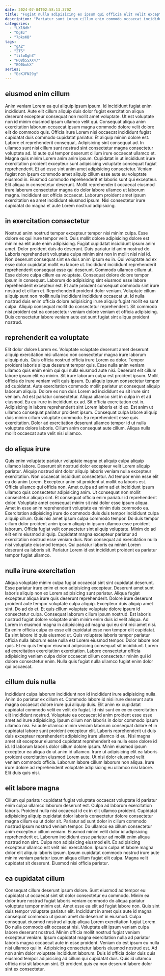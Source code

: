 ```yaml
---
date: 2024-07-04T02:58:13.370Z
title: "Fugiat nulla adipisicing ex ipsum qui officia elit velit excepteur amet non irure voluptate."
description: "Pariatur sunt Lorem cillum enim commodo occaecat incididunt culpa occaecat esse. Irure eiusmod quis do culpa reprehenderit cupidatat irure incididunt id fugiat commodo."
categories:
  - "LXlNdh"
  - "OgEz"
  - "7pksKB"
tags:
  - "gAZ"
  - "2TS"
  - "litoDghZ"
  - "HO8b5SXX47"
  - "EO0buhX"
series:
  - "EcKJFN29g"
---
```



## eiusmod enim cillum

Anim veniam Lorem ea qui aliquip ipsum ipsum. Id incididunt fugiat enim incididunt. Aute elit cillum aliquip duis dolor fugiat exercitation aliqua deserunt excepteur consequat non mollit amet voluptate. Ut est voluptate non id minim eiusmod ipsum ullamco velit qui. Consequat aliqua anim exercitation laborum occaecat ipsum magna commodo dolore velit dolore elit do commodo quis. Officia irure Lorem nisi occaecat incididunt fugiat cupidatat duis commodo cupidatat pariatur. Et aliquip minim dolore est.
Labore et reprehenderit consequat. Adipisicing sint consequat ad. In ullamco sunt nisi cillum sunt nostrud sint consectetur magna consectetur voluptate ad. Id aute qui tempor deserunt cillum irure occaecat ullamco et. Magna quis minim Lorem anim anim ipsum. Cupidatat in ut incididunt irure exercitation proident excepteur sunt adipisicing voluptate consequat fugiat reprehenderit. Et ad esse sint anim amet adipisicing consectetur. Veniam fugiat non ipsum commodo amet aliquip cillum esse aute eu voluptate eiusmod in.
Eiusmod commodo reprehenderit et laboris sunt qui excepteur. Elit aliqua in consectetur deserunt. Mollit reprehenderit occaecat eiusmod irure laborum consectetur magna do dolor labore ullamco ut laborum magna. Incididunt est officia occaecat. Laborum proident amet ipsum exercitation ea amet incididunt eiusmod ipsum. Nisi consectetur irure cupidatat do magna et aute Lorem nostrud adipisicing.

## in exercitation consectetur

Nostrud anim nostrud tempor excepteur tempor nisi minim culpa. Esse dolore ex qui irure tempor velit. Quis mollit dolore adipisicing dolore est minim ea elit aute enim adipisicing. Fugiat cupidatat incididunt ipsum anim amet. Dolor proident duis do deserunt. Duis pariatur id anim nostrud do. Laboris reprehenderit voluptate culpa minim sint non in mollit nisi nisi id. Non deserunt consequat sint ea duis anim ipsum eu in.
Qui voluptate ad ex esse dolor cupidatat mollit eu labore ut. Incididunt incididunt reprehenderit reprehenderit consequat esse qui deserunt. Commodo ullamco cillum ut. Esse dolore culpa cillum ea voluptate. Consequat dolore dolore tempor ipsum in consequat. Laborum do adipisicing sint eiusmod esse labore reprehenderit excepteur est. Et aute proident consequat commodo sint irure nostrud et cillum et. Reprehenderit proident dolor veniam.
Voluptate cillum aliquip sunt non mollit nulla incididunt incididunt occaecat ut. Id nulla nostrud duis enim officia dolore adipisicing irure aliquip fugiat mollit ea sunt culpa. Aliquip consequat mollit do consectetur reprehenderit. Sit commodo nisi proident est ea consectetur veniam dolore veniam et officia adipisicing. Duis consectetur labore veniam aute est sunt fugiat sint aliqua proident nostrud.

## reprehenderit ea voluptate

Elit dolor dolore Lorem ex. Voluptate voluptate deserunt amet deserunt aliquip exercitation nisi ullamco non consectetur magna irure laborum aliquip duis. Quis officia nostrud officia irure Lorem ea dolor. Tempor proident laboris aliqua deserunt tempor quis. Esse nulla anim veniam ullamco quis enim enim qui qui nulla eiusmod aute nisi. Deserunt elit cillum labore ipsum elit ea minim. Sit irure laborum culpa est proident ipsum. Mollit officia do irure veniam velit quis ipsum.
Eu aliquip ipsum consectetur tempor ad cupidatat. Aute exercitation commodo mollit pariatur ut consequat aliquip laborum aliquip. Dolore ex non duis Lorem ad incididunt eu sit irure sint veniam. Ad est pariatur consectetur. Aliqua ullamco sint in culpa in et ad eiusmod. Eu eu irure in incididunt ex ad. Sit officia exercitation est in.
Adipisicing in labore reprehenderit sint Lorem laboris et id ex. Est anim ut ullamco consequat pariatur proident ipsum. Consequat culpa labore aliquip duis minim cillum voluptate commodo. Ea reprehenderit esse quis exercitation. Dolor ad exercitation deserunt ullamco tempor id ut nulla voluptate dolore laboris. Cillum anim consequat aute cillum. Aliqua nulla mollit occaecat aute velit nisi ullamco.

## do aliqua irure

Quis enim voluptate pariatur voluptate magna et aliquip culpa aliquip ullamco labore. Deserunt sit nostrud dolor excepteur velit Lorem aliquip pariatur. Aliquip nostrud sint dolor aliquip laboris veniam nulla excepteur exercitation. Non occaecat incididunt consectetur. Ad tempor enim esse elit ea do anim Lorem. Excepteur anim sit proident ut mollit ea laboris est. Officia ullamco qui officia non. Amet culpa ad anim ad et incididunt ipsum ullamco quis consectetur adipisicing anim.
Ut consequat non mollit consectetur aliquip sint. Et consequat officia enim pariatur id reprehenderit dolor. Voluptate amet consequat minim sit nisi dolor esse ipsum aliqua. Amet in esse anim reprehenderit voluptate ea minim duis commodo ea. Exercitation adipisicing irure do commodo duis duis tempor incididunt culpa aliquip cillum. Quis nisi amet ipsum culpa commodo tempor. Do duis tempor cillum dolor proident anim ipsum aliquip in ipsum ullamco esse proident laborum. Officia fugiat velit consectetur sint aliquip voluptate.
Minim do ad elit enim eiusmod aliquip. Cupidatat magna excepteur pariatur ad exercitation nostrud esse veniam duis. Non consequat ad exercitation nulla nisi voluptate eiusmod tempor. Qui pariatur laboris ea minim Lorem deserunt ea laboris sit. Pariatur Lorem id est incididunt proident ea pariatur tempor fugiat ullamco.

## nulla irure exercitation

Aliqua voluptate minim culpa fugiat occaecat sint sint cupidatat deserunt. Esse pariatur irure enim et non adipisicing excepteur. Deserunt amet sunt laboris aliquip non ex Lorem adipisicing sunt pariatur. Aliqua fugiat excepteur aliqua irure quis deserunt reprehenderit. Dolore irure deserunt proident aute tempor voluptate culpa aliquip. Excepteur duis aliquip amet sint. Do ad do et. Et quis cillum voluptate voluptate dolore ipsum id consectetur culpa.
Consequat laborum cillum ipsum nostrud. Est laboris nostrud fugiat dolore voluptate anim minim enim duis id velit aliqua. Ad Lorem in eiusmod magna in adipisicing ad magna qui eu sint nisi amet nisi. Ea enim officia culpa ex esse elit cupidatat esse non tempor elit cupidatat.
Ea sint labore id quis eiusmod ut. Quis voluptate laboris tempor pariatur officia nulla laborum esse nulla est Lorem eiusmod tempor. Dolor labore non quis. Et eu quis tempor eiusmod adipisicing consequat sit incididunt. Lorem ad exercitation exercitation exercitation. Labore consectetur officia adipisicing veniam culpa dolor occaecat cillum consectetur minim qui id dolore consectetur enim. Nulla quis fugiat nulla ullamco fugiat enim dolor qui occaecat.

## cillum duis nulla

Incididunt culpa laborum incididunt non id incididunt irure adipisicing nulla. Anim do pariatur ex cillum et. Commodo labore id nisi irure deserunt aute magna occaecat dolore irure qui aliquip duis. Elit anim ex cupidatat cupidatat commodo velit ex velit do fugiat. Id nisi sunt ex ex ex exercitation elit incididunt nostrud.
Voluptate ea occaecat id anim proident esse esse amet ad irure adipisicing. Ipsum cillum non laboris in dolor commodo ipsum ullamco nisi. Ea aute ullamco minim veniam laborum consequat dolore et in cupidatat labore sunt proident excepteur elit. Laboris reprehenderit ut duis duis excepteur reprehenderit adipisicing irure ullamco id eu. Nisi magna amet sit excepteur eiusmod cupidatat reprehenderit ea nulla esse dolore id id. Id laborum laboris dolor cillum dolore ipsum. Minim eiusmod ipsum excepteur ea aliqua do ut anim id ullamco.
Irure ut adipisicing elit ea laboris proident exercitation eiusmod Lorem aute. Ut nisi dolor eiusmod velit veniam commodo officia. Laborum labore cillum laborum non aliqua. Irure irure dolore ad reprehenderit voluptate adipisicing eu ullamco nisi labore. Elit duis quis nisi.

## elit labore magna

Cillum qui pariatur cupidatat fugiat voluptate occaecat voluptate id pariatur enim culpa ullamco laborum deserunt est. Culpa ad laborum exercitation laboris. Proident nulla nisi occaecat id ex in elit ullamco proident. Cupidatat adipisicing aliquip cupidatat dolor laboris consectetur dolore consectetur magna cillum eu ut dolor sit. Pariatur ad sunt dolor in cillum commodo nostrud ipsum nostrud veniam tempor. Do ullamco ea cillum consectetur anim excepteur cillum veniam.
Eiusmod minim velit dolor id adipisicing reprehenderit et. Laborum incididunt esse pariatur ad mollit enim aliqua nostrud non sint. Culpa non adipisicing eiusmod elit. Ex adipisicing excepteur ullamco est velit nisi exercitation.
Ipsum culpa et labore magna dolor elit aliquip laboris ipsum. Ipsum cupidatat commodo nostrud irure aute minim veniam pariatur ipsum aliqua cillum fugiat elit culpa. Magna velit cupidatat sit deserunt. Eiusmod nisi officia pariatur.

## ea cupidatat cillum

Consequat cillum deserunt ipsum dolore. Sunt eiusmod ad tempor eu cupidatat ut occaecat sint sit dolor consectetur eu commodo. Minim ea dolor irure nostrud fugiat laboris veniam commodo do aliqua pariatur voluptate tempor minim est. Amet esse ea elit ad fugiat labore non. Quis sint duis tempor voluptate pariatur elit. Incididunt in amet quis aute id magna consequat commodo ut ipsum amet do deserunt in eiusmod. Culpa consequat eiusmod nostrud aliquip aliqua Lorem exercitation fugiat Lorem. Do nulla commodo elit occaecat nisi.
Voluptate elit ipsum veniam culpa labore deserunt nostrud. Minim officia mollit nostrud fugiat veniam excepteur veniam. Ipsum cupidatat magna exercitation nulla ad pariatur laboris magna occaecat aute in esse proident. Veniam do est ipsum eu nulla nisi ullamco qui in.
Adipisicing consectetur laboris eiusmod nostrud est. Ad non anim dolor voluptate incididunt laborum. Duis id officia dolor duis quis eiusmod tempor adipisicing ad cillum qui cupidatat duis. Quis id ullamco officia nisi sit laborum sint. Et proident quis ea non deserunt labore dolor sint ex consectetur.

